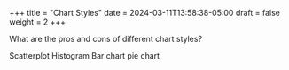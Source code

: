 +++
title = "Chart Styles"
date = 2024-03-11T13:58:38-05:00
draft = false
weight = 2
+++

What are the pros and cons of different chart styles?

Scatterplot
Histogram
Bar chart
pie chart